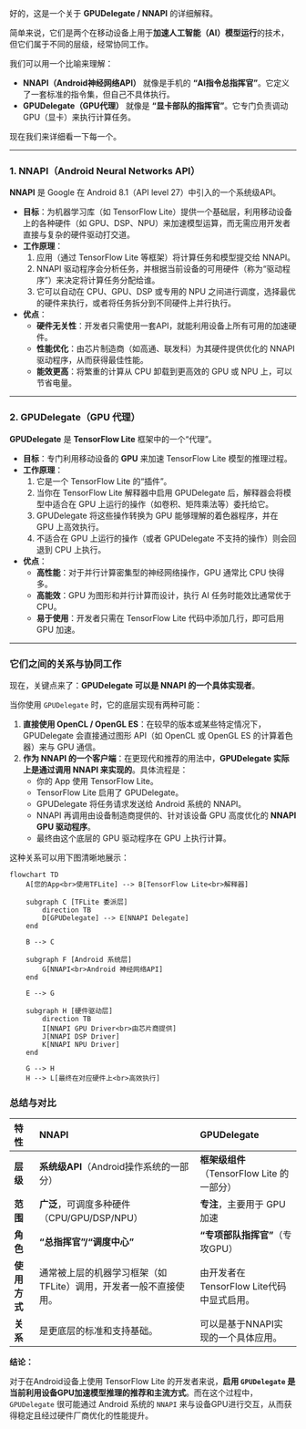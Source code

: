好的，这是一个关于 **GPUDelegate / NNAPI** 的详细解释。

简单来说，它们是两个在移动设备上用于**加速人工智能（AI）模型运行**的技术，但它们属于不同的层级，经常协同工作。

我们可以用一个比喻来理解：

*   **NNAPI（Android神经网络API）** 就像是手机的 **“AI指令总指挥官”**。它定义了一套标准的指令集，但自己不具体执行。
*   **GPUDelegate（GPU代理）** 就像是 **“显卡部队的指挥官”**。它专门负责调动GPU（显卡）来执行计算任务。

现在我们来详细看一下每一个。

---

### 1. NNAPI（Android Neural Networks API）

**NNAPI** 是 Google 在 Android 8.1（API level 27）中引入的一个系统级API。

*   **目标**：为机器学习库（如 TensorFlow Lite）提供一个基础层，利用移动设备上的各种硬件（如 GPU、DSP、NPU）来加速模型运算，而无需应用开发者直接与复杂的硬件驱动打交道。
*   **工作原理**：
    1.  应用（通过 TensorFlow Lite 等框架）将计算任务和模型提交给 NNAPI。
    2.  NNAPI 驱动程序会分析任务，并根据当前设备的可用硬件（称为“驱动程序”）来决定将计算任务分配给谁。
    3.  它可以自动在 CPU、GPU、DSP 或专用的 NPU 之间进行调度，选择最优的硬件来执行，或者将任务拆分到不同硬件上并行执行。
*   **优点**：
    *   **硬件无关性**：开发者只需使用一套API，就能利用设备上所有可用的加速硬件。
    *   **性能优化**：由芯片制造商（如高通、联发科）为其硬件提供优化的 NNAPI 驱动程序，从而获得最佳性能。
    *   **能效更高**：将繁重的计算从 CPU 卸载到更高效的 GPU 或 NPU 上，可以节省电量。

---

### 2. GPUDelegate（GPU 代理）

**GPUDelegate** 是 **TensorFlow Lite** 框架中的一个“代理”。

*   **目标**：专门利用移动设备的 **GPU** 来加速 TensorFlow Lite 模型的推理过程。
*   **工作原理**：
    1.  它是一个 TensorFlow Lite 的“插件”。
    2.  当你在 TensorFlow Lite 解释器中启用 GPUDelegate 后，解释器会将模型中适合在 GPU 上运行的操作（如卷积、矩阵乘法等）委托给它。
    3.  GPUDelegate 将这些操作转换为 GPU 能够理解的着色器程序，并在 GPU 上高效执行。
    4.  不适合在 GPU 上运行的操作（或者 GPUDelegate 不支持的操作）则会回退到 CPU 上执行。
*   **优点**：
    *   **高性能**：对于并行计算密集型的神经网络操作，GPU 通常比 CPU 快得多。
    *   **高能效**：GPU 为图形和并行计算而设计，执行 AI 任务时能效比通常优于 CPU。
    *   **易于使用**：开发者只需在 TensorFlow Lite 代码中添加几行，即可启用 GPU 加速。

---

### 它们之间的关系与协同工作

现在，关键点来了：**GPUDelegate 可以是 NNAPI 的一个具体实现者**。

当你使用 `GPUDelegate` 时，它的底层实现有两种可能：

1.  **直接使用 OpenCL / OpenGL ES**：在较早的版本或某些特定情况下，GPUDelegate 会直接通过图形 API（如 OpenCL 或 OpenGL ES 的计算着色器）来与 GPU 通信。
2.  **作为 NNAPI 的一个客户端**：在更现代和推荐的用法中，**GPUDelegate 实际上是通过调用 NNAPI 来实现的**。具体流程是：
    *   你的 App 使用 TensorFlow Lite。
    *   TensorFlow Lite 启用了 GPUDelegate。
    *   GPUDelegate 将任务请求发送给 Android 系统的 NNAPI。
    *   NNAPI 再调用由设备制造商提供的、针对该设备 GPU 高度优化的 **NNAPI GPU 驱动程序**。
    *   最终由这个底层的 GPU 驱动程序在 GPU 上执行计算。

这种关系可以用下图清晰地展示：

```mermaid
flowchart TD
    A[您的App<br>使用TFLite] --> B[TensorFlow Lite<br>解释器]

    subgraph C [TFLite 委派层]
        direction TB
        D[GPUDelegate] --> E[NNAPI Delegate]
    end

    B --> C

    subgraph F [Android 系统层]
        G[NNAPI<br>Android 神经网络API]
    end

    E --> G

    subgraph H [硬件驱动层]
        direction TB
        I[NNAPI GPU Driver<br>由芯片商提供]
        J[NNAPI DSP Driver]
        K[NNAPI NPU Driver]
    end

    G --> H
    H --> L[最终在对应硬件上<br>高效执行]
```

### 总结与对比

| 特性 | NNAPI | GPUDelegate |
| :--- | :--- | :--- |
| **层级** | **系统级API**（Android操作系统的一部分） | **框架级组件**（TensorFlow Lite 的一部分） |
| **范围** | **广泛**，可调度多种硬件（CPU/GPU/DSP/NPU） | **专注**，主要用于 GPU 加速 |
| **角色** | **“总指挥官”/“调度中心”** | **“专项部队指挥官”**（专攻GPU） |
| **使用方式** | 通常被上层的机器学习框架（如TFLite）调用，开发者一般不直接使用。 | 由开发者在TensorFlow Lite代码中显式启用。 |
| **关系** | 是更底层的标准和支持基础。 | 可以是基于NNAPI实现的一个具体应用。 |

**结论：**

对于在Android设备上使用 TensorFlow Lite 的开发者来说，**启用 `GPUDelegate` 是当前利用设备GPU加速模型推理的推荐和主流方式**。而在这个过程中，`GPUDelegate` 很可能通过 Android 系统的 `NNAPI` 来与设备GPU进行交互，从而获得稳定且经过硬件厂商优化的性能提升。